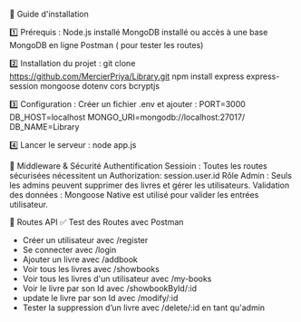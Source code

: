 📌 Guide d'installation

1️⃣ Prérequis :
Node.js installé
MongoDB installé ou accès à une base MongoDB en ligne
Postman ( pour tester les routes)

2️⃣ Installation du projet :
git clone https://github.com/MercierPriya/Library.git
npm install express express-session mongoose dotenv cors bcryptjs

3️⃣ Configuration :
Créer un fichier .env et ajouter :
PORT=3000
DB_HOST=localhost
MONGO_URI=mongodb://localhost:27017/
DB_NAME=Library

4️⃣ Lancer le serveur :
node app.js

🔐 Middleware & Sécurité
Authentification Sessioin : Toutes les routes sécurisées nécessitent un Authorization: session.user.id
Rôle Admin : Seuls les admins peuvent supprimer des livres et gérer les utilisateurs.
Validation des données : Mongoose Native est utilisé pour valider les entrées utilisateur.

🚀 Routes API
✅ Test des Routes avec Postman
* Créer un utilisateur avec /register
* Se connecter avec /login 
* Ajouter un livre avec /addbook 
* Voir tous les livres avec /showbooks
* Voir tous les livres d'un utilisateur avec /my-books
* Voir le livre par son Id avec /showbookById/:id 
* update le livre par son Id avec /modify/:id
* Tester la suppression d’un livre avec /delete/:id en tant qu'admin

